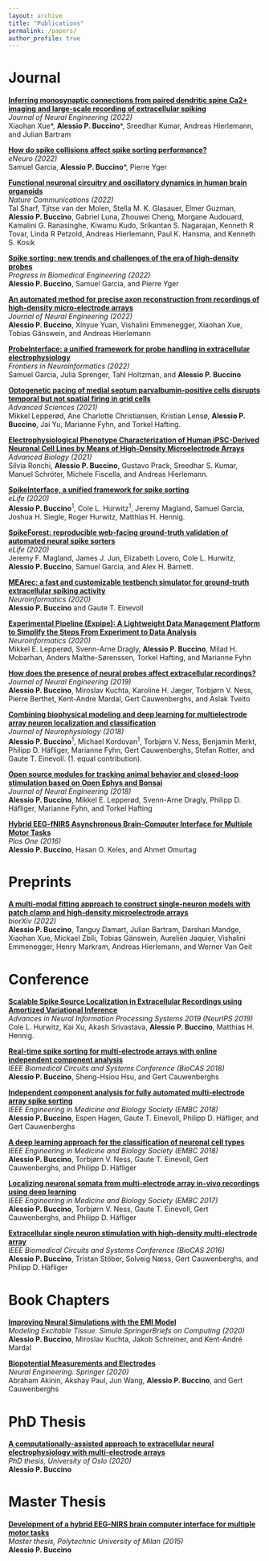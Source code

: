 ```yaml
---
layout: archive
title: "Publications"
permalink: /papers/
author_profile: true
---
```


# Journal 

<p>
<a href="https://iopscience.iop.org/article/10.1088/1741-2552/ac8765">
<b>Inferring monosynaptic connections from paired dendritic spine Ca2+ imaging and large-scale recording of extracellular spiking</b></a><br>
<i>Journal of Neural Engineering (2022)</i><br>
Xiaohan Xue*, <b>Alessio P. Buccino</b>*, Sreedhar Kumar, Andreas Hierlemann, and Julian Bartram
</p>

<p>
<a href="https://www.eneuro.org/content/9/5/ENEURO.0105-22.2022">
<b>How do spike collisions affect spike sorting performance?</b></a><br>
<i>eNeuro (2022)</i><br>
Samuel Garcia, <b>Alessio P. Buccino</b>*, Pierre Yger
</p>


<p>
<a href="https://www.nature.com/articles/s41467-022-32115-4">
<b>Functional neuronal circuitry and oscillatory dynamics in human brain organoids</b></a><br>
<i>Nature Communications (2022)</i><br>
Tal Sharf, Tjitse van der Molen, Stella M. K. Glasauer, Elmer Guzman, <b>Alessio P. Buccino</b>, Gabriel Luna, Zhouwei Cheng, Morgane Audouard, Kamalini G. Ranasinghe, Kiwamu Kudo, Srikantan S. Nagarajan, Kenneth R Tovar, Linda R Petzold, Andreas Hierlemann, Paul K. Hansma, and Kenneth S. Kosik
</p>


<p>
<a href="https://iopscience.iop.org/article/10.1088/2516-1091/ac6b96">
<b>Spike sorting: new trends and challenges of the era of high-density probes</b></a><br>
<i>Progress in Biomedical Engineering (2022)</i><br> 
<b>Alessio P. Buccino</b>, Samuel Garcia, and Pierre Yger
</p>

<p>
<a href="https://iopscience.iop.org/article/10.1088/1741-2552/ac59a2">
<b>An automated method for precise axon reconstruction from recordings of high-density micro-electrode arrays</b></a><br>
<i>Journal of Neural Engineering (2022)</i><br> 
<b>Alessio P. Buccino</b>, Xinyue Yuan, Vishalini Emmenegger, Xiaohan Xue, Tobias Gänswein, and Andreas Hierlemann
</p>

<p>
<a href="https://www.frontiersin.org/articles/10.3389/fninf.2022.823056/full">
<b>ProbeInterface: a unified framework for probe handling in extracellular electrophysiology</b></a><br>
<i>Frontiers in Neuroinformatics (2022)</i><br> 
Samuel Garcia, Julia Sprenger, Tahl Holtzman, and <b>Alessio P. Buccino</b>
</p>

<p>
<a href="https://www.science.org/doi/10.1126/sciadv.abd5684">
<b>Optogenetic pacing of medial septum parvalbumin-positive cells disrupts temporal but not spatial firing in grid cells</b></a><br>
<i> Advanced Sciences (2021)</i><br>
Mikkel Lepperød, Ane Charlotte Christiansen, Kristian Lensø, <b>Alessio P. Buccino</b>, Jai Yu, Marianne Fyhn, and Torkel Hafting. 
</p>

<p>
<a href="https://onlinelibrary.wiley.com/doi/10.1002/adbi.202000223">
<b>Electrophysiological Phenotype Characterization of Human iPSC-Derived Neuronal Cell Lines by Means of High-Density Microelectrode Arrays</b></a><br>
<i> Advanced Biology (2021)</i><br>
Silvia Ronchi, <b>Alessio P. Buccino</b>, Gustavo Prack, Sreedhar S. Kumar, Manuel Schröter, Michele Fiscella, and Andreas Hierlemann. 
</p>

<p>
<a href="https://elifesciences.org/articles/61834">
<b>SpikeInterface, a unified framework for spike sorting</b></a><br>
<i> eLife (2020)</i><br>
<b>Alessio P. Buccino</b><sup>1</sup>, Cole L. Hurwitz<sup>1</sup>, Jeremy Magland, Samuel Garcia, Joshua H. Siegle, Roger Hurwitz, Matthias H. Hennig.
</p>

<p>
<a href="https://elifesciences.org/articles/55167">
<b>SpikeForest: reproducible web-facing ground-truth validation of automated neural spike sorters</b></a><br>
<i> eLife (2020)</i><br>
Jeremy F. Magland, James J. Jun, Elizabeth Lovero, Cole L. Hurwitz, <b>Alessio P. Buccino</b>, Samuel Garcia, and Alex H. Barnett. 
</p>

<p>
<a href="https://link.springer.com/article/10.1007/s12021-020-09467-7">
<b>MEArec: a fast and customizable testbench simulator for ground-truth extracellular spiking activity</b></a><br>
<i> Neuroinformatics (2020)</i> <br><b>Alessio P. Buccino</b> and Gaute T. Einevoll 
</p>

<p>
<a href="https://www.frontiersin.org/articles/10.3389/fninf.2020.00030/full">
<b>Experimental Pipeline (Expipe): A Lightweight Data Management Platform to Simplify the Steps From Experiment to Data Analysis</b></a><br>
<i> Neuroinformatics (2020)</i> <br>
Mikkel E. Lepperød, Svenn-Arne Dragly, <b>Alessio P. Buccino</b>, Milad H. Mobarhan, Anders Malthe-Sørenssen, Torkel Hafting, and Marianne Fyhn
</p>

<p>
<a href="https://iopscience.iop.org/article/10.1088/1741-2552/ab03a1">
<b>How does the presence of neural probes affect extracellular recordings?</b></a><br>
<i> Journal of Neural Engineering (2019)</i><br>
<b>Alessio P. Buccino</b>, Miroslav Kuchta, Karoline H. Jæger, Torbjørn V. Ness, Pierre Berthet, Kent-Andre Mardal, Gert Cauwenberghs, and Aslak Tveito
</p>


<p>
<a href="https://journals.physiology.org/doi/full/10.1152/jn.00210.2018">
<b>Combining biophysical modeling and deep learning for multielectrode array neuron localization and classification</b></a><br>
<i> Journal of Neurophysiology (2018)</i><br>
<b>Alessio P. Buccino</b><sup>1</sup>, Michael Kordovan<sup>1</sup>, Torbjørn V. Ness, Benjamin Merkt, Philipp D. Häfliger, Marianne Fyhn, Gert Cauwenberghs, Stefan Rotter, and Gaute T. Einevoll. (1. equal contribution). 

</p>


<p>
<a href="https://iopscience.iop.org/article/10.1088/1741-2552/aacf45">
<b>Open source modules for tracking animal behavior and closed-loop stimulation based on Open Ephys and Bonsai</b></a><br>
<i> Journal of Neural Engineering (2018)</i><br>
<b>Alessio P. Buccino</b>,  Mikkel E. Lepperød, Svenn-Arne Dragly, Philipp D. Häfliger, Marianne Fyhn, and Torkel Hafting
</p>


<p>
<a href="https://journals.plos.org/plosone/article?id=10.1371/journal.pone.0146610">
<b>Hybrid EEG-fNIRS Asynchronous Brain-Computer Interface for Multiple Motor Tasks</b></a><br>
<i>Plos One (2016)</i><br> <b>Alessio P. Buccino</b>, Hasan O. Keles, and Ahmet Omurtag
</p>


# Preprints


<p>
<a href="https://www.biorxiv.org/content/10.1101/2022.08.03.502468v1">
<b>A multi-modal fitting approach to construct single-neuron models with patch clamp and high-density microelectrode arrays</b></a><br>
<i>biorXiv (2022)</i><br>
<b>Alessio P. Buccino</b>, Tanguy Damart, Julian Bartram, Darshan Mandge, Xiaohan Xue, Mickael Zbili, Tobias Gänswein, Aurelién Jaquier, Vishalini Emmenegger, Henry Markram, Andreas Hierlemann, and Werner Van Geit
</p>


# Conference

<p>
<a href="https://papers.nips.cc/paper/8720-scalable-spike-source-localization-in-extracellular-recordings-using-amortized-variational-inference">
<b>Scalable Spike Source Localization in Extracellular Recordings using Amortized Variational Inference</b></a><br>
<i> Advances in Neural Information Processing Systems 2019 (NeurIPS 2019)</i><br> Cole L. Hurwitz, Kai Xu, Akash Srivastava, <b>Alessio P. Buccino</b>, Matthias H. Hennig. 
</p>

<p>
<a href="https://ieeexplore.ieee.org/document/8584797">
<b>Real-time spike sorting for multi-electrode arrays with online independent component analysis</b></a><br>
<i> IEEE Biomedical Circuits and Systems Conference (BioCAS 2018)</i><br>
<b>Alessio P. Buccino</b>, Sheng-Hsiou Hsu, and Gert Cauwenberghs 
</p>

<p>
<a href="https://ieeexplore.ieee.org/document/8512788">
<b>Independent component analysis for fully automated multi-electrode array spike sorting</b></a><br>
<i> IEEE Engineering in Medicine and Biology Society (EMBC 2018)</i><br>
<b>Alessio P. Buccino</b>, Espen Hagen, Gaute T. Einevoll, Philipp D. Häfliger, and Gert Cauwenberghs
</p>

<p>
<a href="https://ieeexplore.ieee.org/document/8512498">
<b>A deep learning approach for the classification of neuronal cell types</b></a><br>
<i> IEEE Engineering in Medicine and Biology Society (EMBC 2018)</i><br>
<b>Alessio P. Buccino</b>, Torbjørn V. Ness, Gaute T. Einevoll, Gert Cauwenberghs, and Philipp D. Häfliger
</p>


<p>
<a href="https://ieeexplore.ieee.org/document/8512498">
<b>Localizing neuronal somata from multi-electrode array in-vivo recordings using deep learning</b></a><br>
<i> IEEE Engineering in Medicine and Biology Society (EMBC 2017)</i><br>
<b>Alessio P. Buccino</b>, Torbjørn V. Ness, Gaute T. Einevoll, Gert Cauwenberghs, and Philipp D. Häfliger
</p>

<p>
<a href="https://ieeexplore.ieee.org/document/7833846">
<b>Extracellular single neuron stimulation with high-density multi-electrode array</b></a><br>
<i> IEEE Biomedical Circuits and Systems Conference (BioCAS 2016)</i><br>
<b>Alessio P. Buccino</b>, Tristan Stöber, Solveig Næss, Gert Cauwenberghs, and Philipp D. Häfliger
</p>


# Book Chapters

<p>
<a href="https://link.springer.com/chapter/10.1007/978-3-030-61157-6_7">
<b>Improving Neural Simulations with the EMI Model</b></a><br>
<i>Modeling Excitable Tissue. Simula SpringerBriefs on Computing (2020)</i><br>
<b>Alessio P. Buccino</b>, Miroslav Kuchta, Jakob Schreiner, and Kent-André Mardal
</p>


<p>
<a href="https://link.springer.com/chapter/10.1007/978-3-030-43395-6_2#citeas">
<b>Biopotential Measurements and Electrodes</b></a><br>
<i>Neural Engineering. Springer (2020)</i><br>
Abraham Akinin, Akshay Paul, Jun Wang, <b>Alessio P. Buccino</b>, and Gert Cauwenberghs
</p>


# PhD Thesis

<p>
<a href="https://www.duo.uio.no/handle/10852/72480">
<b>A computationally-assisted approach to extracellular neural electrophysiology with multi-electrode arrays</b></a><br>
<i> PhD thesis, University of Oslo (2020) </i><br>
<b>Alessio P. Buccino</b>
</p>

# Master Thesis

<p>
<a href="https://www.politesi.polimi.it/handle/10589/112424">
<b>Development of a hybrid EEG-NIRS brain computer interface for multiple motor tasks</b></a><br>
<i>Master thesis, Polytechnic University of Milan (2015) </i><br>
<b>Alessio P. Buccino</b>
</p>


